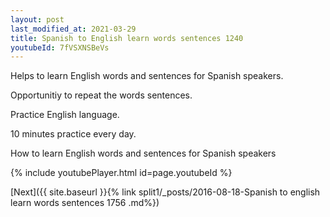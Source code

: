 ```yaml
---
layout: post
last_modified_at: 2021-03-29
title: Spanish to English learn words sentences 1240 
youtubeId: 7fVSXNSBeVs
---
```

 
 
Helps to learn English words and sentences for Spanish speakers.

Opportunitiy to repeat the words sentences. 

Practice English language. 
 
10 minutes practice every day. 
 
How to learn English words and sentences for Spanish speakers 
 
{% include youtubePlayer.html id=page.youtubeId %}
 
 
[Next]({{ site.baseurl }}{% link  split1/_posts/2016-08-18-Spanish to english learn words sentences 1756 .md%})
 
